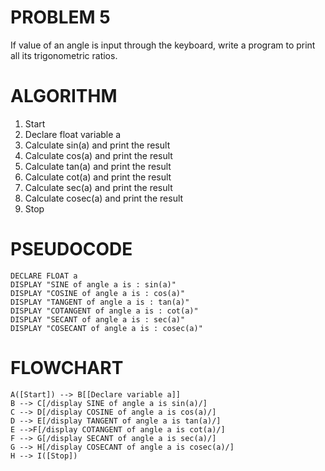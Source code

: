 # PROBLEM 5
If value of an angle is input through the keyboard,
write a program to print all its trigonometric ratios.

# ALGORITHM
1. Start
2. Declare float variable a
3. Calculate sin(a) and print the result
4. Calculate cos(a) and print the result
5. Calculate tan(a) and print the result
6. Calculate cot(a) and print the result
7. Calculate sec(a) and print the result
8. Calculate cosec(a) and print the result
9. Stop

# PSEUDOCODE

```pseudocode
DECLARE FLOAT a
DISPLAY "SINE of angle a is : sin(a)"
DISPLAY "COSINE of angle a is : cos(a)"
DISPLAY "TANGENT of angle a is : tan(a)"
DISPLAY "COTANGENT of angle a is : cot(a)"
DISPLAY "SECANT of angle a is : sec(a)"
DISPLAY "COSECANT of angle a is : cosec(a)"
```

# FLOWCHART

```mermaid
A([Start]) --> B[[Declare variable a]]
B --> C[/display SINE of angle a is sin(a)/]
C --> D[/display COSINE of angle a is cos(a)/]
D --> E[/display TANGENT of angle a is tan(a)/]
E -->F[/display COTANGENT of angle a is cot(a)/]
F --> G[/display SECANT of angle a is sec(a)/]
G --> H[/display COSECANT of angle a is cosec(a)/]
H --> I([Stop])
```
